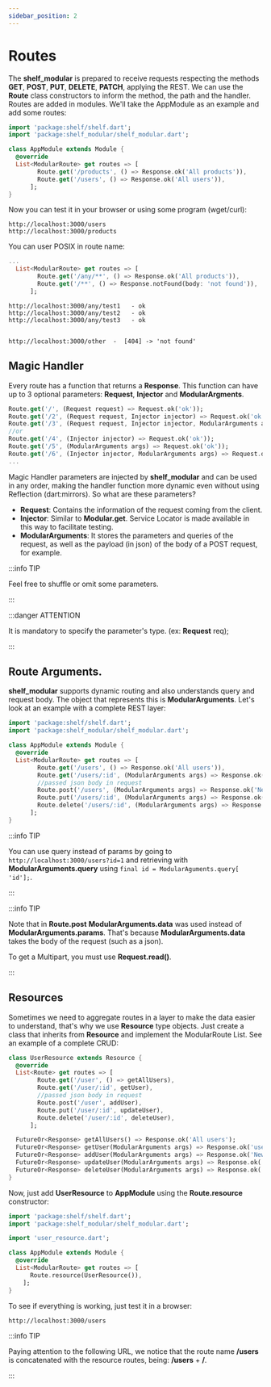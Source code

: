 ```yaml
---
sidebar_position: 2
---
```


# Routes

The **shelf_modular** is prepared to receive requests respecting the methods **GET**, **POST**, **PUT**, **DELETE**, **PATCH**, applying the REST.
We can use the **Route** class constructors to inform the method, the path and the handler.
Routes are added in modules. We'll take the AppModule as an example and add some routes:

```dart title="lib/app_module.dart"
import 'package:shelf/shelf.dart';
import 'package:shelf_modular/shelf_modular.dart';

class AppModule extends Module {
  @override
  List<ModularRoute> get routes => [
        Route.get('/products', () => Response.ok('All products')),
        Route.get('/users', () => Response.ok('All users')),
      ];
}
```

Now you can test it in your browser or using some program (wget/curl):

```
http://localhost:3000/users
http://localhost:3000/products
```

You can user POSIX in route name:

```dart title="lib/app_module.dart"
...
  List<ModularRoute> get routes => [
        Route.get('/any/**', () => Response.ok('All products')),
        Route.get('/**', () => Response.notFound(body: 'not found')),
      ];

```

```
http://localhost:3000/any/test1   - ok
http://localhost:3000/any/test2   - ok
http://localhost:3000/any/test3   - ok


http://localhost:3000/other  -  [404] -> 'not found'
```

## Magic Handler

Every route has a function that returns a **Response**. This function can have up to 3 optional parameters: **Request**, **Injector** and **ModularArgments**.

```dart
Route.get('/', (Request request) => Request.ok('ok'));
Route.get('/2', (Request request, Injector injector) => Request.ok('ok'));
Route.get('/3', (Request request, Injector injector, ModularArguments args) => Request.ok('ok'));
//or
Route.get('/4', (Injector injector) => Request.ok('ok'));
Route.get('/5', (ModularArguments args) => Request.ok('ok'));
Route.get('/6', (Injector injector, ModularArguments args) => Request.ok('ok'));
...
```
Magic Handler parameters are injected by **shelf_modular** and can be used in any order, making the handler function more dynamic even without using Reflection (dart:mirrors). So what are these parameters?

- **Request**: Contains the information of the request coming from the client.
- **Injector**: Similar to **Modular.get**. Service Locator is made available in this way to facilitate testing.
- **ModularArguments**: It stores the parameters and queries of the request, as well as the payload (in json) of the body of a POST request, for example.

:::info TIP

Feel free to shuffle or omit some parameters.

:::

:::danger ATTENTION

It is mandatory to specify the parameter's type. (ex: **Request** req);

:::


## Route Arguments.

**shelf_modular** supports dynamic routing and also understands query and request body. The object that represents this is **ModularArguments**. Let's look at an example with a complete REST layer:

```dart title="lib/app_module.dart"
import 'package:shelf/shelf.dart';
import 'package:shelf_modular/shelf_modular.dart';

class AppModule extends Module {
  @override
  List<ModularRoute> get routes => [
        Route.get('/users', () => Response.ok('All users')),
        Route.get('/users/:id', (ModularArguments args) => Response.ok('user id ${args.params['id']}')),
        //passed json body in request
        Route.post('/users', (ModularArguments args) => Response.ok('New user added: ${args.data}')),
        Route.put('/users/:id', (ModularArguments args) => Response.ok('Updated user id ${args.params['id']}')),
        Route.delete('/users/:id', (ModularArguments args) => Response.ok('Deleted user id ${args.params['id']}')),
      ];
}
```

:::info TIP

You can use query instead of params by going to ```http://localhost:3000/users?id=1``` and retrieving with **ModularArguments.query** using ```final id = ModularAguments.query[ 'id'];```.

:::

:::info TIP

Note that in **Route.post** **ModularArguments.data** was used instead of **ModularArguments.params**.
That's because **ModularArguments.data** takes the body of the request (such as a json).

To get a Multipart, you must use **Request.read()**.

:::

## Resources

Sometimes we need to aggregate routes in a layer to make the data easier to understand, that's why we use **Resource** type objects. Just create a class that inherits from **Resource** and implement the ModularRoute List. See an example of a complete CRUD:

```dart title="lib/user_resource.dart
class UserResource extends Resource {
  @override
  List<Route> get routes => [
        Route.get('/user', () => getAllUsers),
        Route.get('/user/:id', getUser),
        //passed json body in request
        Route.post('/user', addUser),
        Route.put('/user/:id', updateUser),
        Route.delete('/user/:id', deleteUser),
      ];

  FutureOr<Response> getAllUsers() => Response.ok('All users');
  FutureOr<Response> getUser(ModularArguments args) => Response.ok('user id ${args.params['id']}');
  FutureOr<Response> addUser(ModularArguments args) => Response.ok('New user added: ${args.data}');
  FutureOr<Response> updateUser(ModularArguments args) => Response.ok('Updated user id ${args.params['id']}');
  FutureOr<Response> deleteUser(ModularArguments args) => Response.ok('Deleted user id ${args.params['id']}');
}
```

Now, just add **UserResource** to **AppModule** using the **Route.resource** constructor:

```dart title="lib/app_module.dart"
import 'package:shelf/shelf.dart';
import 'package:shelf_modular/shelf_modular.dart';

import 'user_resource.dart';

class AppModule extends Module {
  @override
  List<ModularRoute> get routes => [
      Route.resource(UserResource()),
    ];
}
```

To see if everything is working, just test it in a browser:

```
http://localhost:3000/users
```

:::info TIP

Paying attention to the following URL, we notice that the route name **/users** is concatenated with the resource routes, being: **/users** + **/**.

:::

